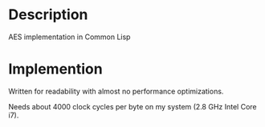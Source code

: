 # Description
AES implementation in Common Lisp

# Implemention
Written for readability with almost no performance optimizations.

Needs about 4000 clock cycles per byte on my system (2.8 GHz Intel Core i7).
